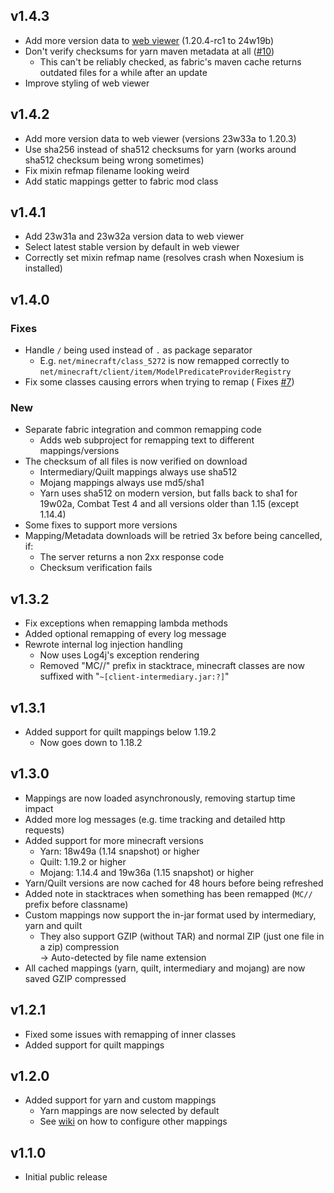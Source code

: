 ## v1.4.3

- Add more version data to [web viewer](https://stackdeobf.booky.dev/) (1.20.4-rc1 to 24w19b)
- Don't verify checksums for yarn maven metadata at all ([#10](https://github.com/booky10/StackDeobfuscator/issues/10))
    - This can't be reliably checked, as fabric's maven cache returns outdated files for a while after an update
- Improve styling of web viewer

## v1.4.2

- Add more version data to web viewer (versions 23w33a to 1.20.3)
- Use sha256 instead of sha512 checksums for yarn (works around sha512 checksum being wrong sometimes)
- Fix mixin refmap filename looking weird
- Add static mappings getter to fabric mod class

## v1.4.1

- Add 23w31a and 23w32a version data to web viewer
- Select latest stable version by default in web viewer
- Correctly set mixin refmap name (resolves crash when Noxesium is installed)

## v1.4.0

### Fixes

- Handle `/` being used instead of `.` as package separator
    - E.g. `net/minecraft/class_5272` is now remapped correctly
      to `net/minecraft/client/item/ModelPredicateProviderRegistry`
- Fix some classes causing errors when trying to remap (
  Fixes [#7](https://github.com/booky10/StackDeobfuscator/issues/7))

### New

- Separate fabric integration and common remapping code
    - Adds web subproject for remapping text to different mappings/versions
- The checksum of all files is now verified on download
    - Intermediary/Quilt mappings always use sha512
    - Mojang mappings always use md5/sha1
    - Yarn uses sha512 on modern version, but falls back to sha1 for 19w02a, Combat Test 4 and all versions older than
      1.15 (except 1.14.4)
- Some fixes to support more versions
- Mapping/Metadata downloads will be retried 3x before being cancelled, if:
    - The server returns a non 2xx response code
    - Checksum verification fails

## v1.3.2

- Fix exceptions when remapping lambda methods
- Added optional remapping of every log message
- Rewrote internal log injection handling
    - Now uses Log4j's exception rendering
    - Removed "MC//" prefix in stacktrace, minecraft classes are now suffixed with "`~[client-intermediary.jar:?]`"

## v1.3.1

- Added support for quilt mappings below 1.19.2
    - Now goes down to 1.18.2

## v1.3.0

- Mappings are now loaded asynchronously, removing startup time impact
- Added more log messages (e.g. time tracking and detailed http requests)
- Added support for more minecraft versions
    - Yarn: 18w49a (1.14 snapshot) or higher
    - Quilt: 1.19.2 or higher
    - Mojang: 1.14.4 and 19w36a (1.15 snapshot) or higher
- Yarn/Quilt versions are now cached for 48 hours before being refreshed
- Added note in stacktraces when something has been remapped (`MC//` prefix before classname)
- Custom mappings now support the in-jar format used by intermediary, yarn and quilt
    - They also support GZIP (without TAR) and normal ZIP (just one file in a zip) compression<br>
      → Auto-detected by file name extension
- All cached mappings (yarn, quilt, intermediary and mojang) are now saved GZIP compressed

## v1.2.1

- Fixed some issues with remapping of inner classes
- Added support for quilt mappings

## v1.2.0

- Added support for yarn and custom mappings
    - Yarn mappings are now selected by default
    - See [wiki](https://github.com/booky10/StackDeobfuscator/wiki) on how to configure other mappings

## v1.1.0

- Initial public release
